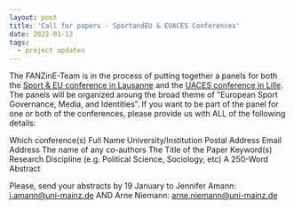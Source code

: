 ```yaml
---
layout: post
title: 'Call for papers - SportandEU & EUACES Conferences'
date: 2022-01-12
tags:
  - project updates
---
```

The FANZinE-Team is in the process of putting together a panels for both the [Sport & EU conference in Lausanne](https://www.sportandeu.com) and the [UACES conference in Lille](https://www.uaces.org/lille). The panels will be organized aroung the broad theme of "European Sport Governance, Media, and Identities”. If you want to be part of the panel for one or both of the conferences, please provide us with ALL of the following details:

Which conference(s)
Full Name
University/Institution
Postal Address
Email Address
The name of any co-authors
The Title of the Paper
Keyword(s)
Research Discipline (e.g. Political Science, Sociology, etc)
A 250-Word Abstract

Please, send your abstracts by 19 January to 
Jennifer Amann: [j.amann@uni-mainz.de](mailto:j.ammann@uni-mainz.de) AND 
Arne Niemann: [arne.niemann@uni-mainz.de](mailto:arne.niemann@uni-mainz.de)
